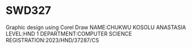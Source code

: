 # SWD327 
Graphic design using Corel Draw
NAME:CHUKWU KOSOLU ANASTASIA
LEVEL:HND 1
DEPARTMENT:COMPUTER SCIENCE
REGISTRATION:2023/HND/37287/CS
